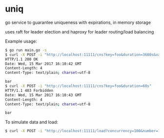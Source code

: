 # uniq
go service to guarantee uniqueness with expirations, in memory storage

uses raft for leader election and haproxy for leader routing/load balancing

Example usage:


```sh
$ go run main.go -s
$ curl -X POST -i "http://localhost:11111/cns?key=foo&duration=3600s&value=bar"
HTTP/1.1 200 OK
Date: Wed, 15 Mar 2017 16:10:42 GMT
Content-Length: 4
Content-Type: text/plain; charset=utf-8

bar
$ curl -X POST -i "http://localhost:11111/cns?key=foo&duration=60s"
HTTP/1.1 403 Forbidden
Date: Wed, 15 Mar 2017 16:10:43 GMT
Content-Length: 4
Content-Type: text/plain; charset=utf-8

bar

```

To simulate data and load:

```sh
$ curl -X POST -i "http://localhost:11111/load?concurrency=100&number=10000"
```




